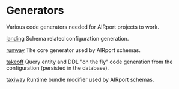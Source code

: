 # Generators
Various code generators needed for AIRport projects to work.

[landing](./landing)
Schema related configuration generation.

[runway](./runway)
The core generator used by AIRport schemas.

[takeoff](./takeoff)
Query entity and DDL "on the fly" code generation from the
configuration (persisted in the database).

[taxiway](./taxiway)
Runtime bundle modifier used by AIRport schemas.
